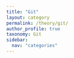 ```yaml
---
title: "Git"
layout: category
permalink: /theory/git/
author_profile: true
taxonomy: Git
sidebar:
  nav: "categories"
---
```


